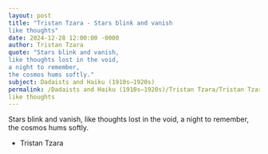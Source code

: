 ```yaml
---
layout: post
title: "Tristan Tzara - Stars blink and vanish
like thoughts"
date: 2024-12-28 12:00:00 -0000
author: Tristan Tzara
quote: "Stars blink and vanish,
like thoughts lost in the void,
a night to remember,
the cosmos hums softly."
subject: Dadaists and Haiku (1910s–1920s)
permalink: /Dadaists and Haiku (1910s–1920s)/Tristan Tzara/Tristan Tzara - Stars blink and vanish
like thoughts
---
```


Stars blink and vanish,
like thoughts lost in the void,
a night to remember,
the cosmos hums softly.

- Tristan Tzara
